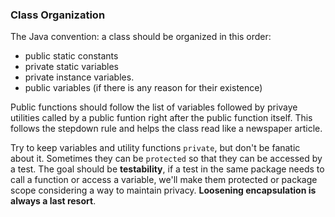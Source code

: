 ### Class Organization
The Java convention: a class should be organized in this order: 
- public static constants
- private static variables
- private instance variables. 
- public variables (if there is any reason for their existence)       
    
Public functions should follow the list of variables followed by privaye utilities called by a public funtion right after the public function itself. This follows the stepdown rule and helps the class read like a newspaper article.    

Try to keep variables and utility functions `private`, but don't be fanatic about it. Sometimes they can be `protected` so that they can be accessed by a test. The goal should be **testability**, if a test in the same package needs to call a function or access a variable, we'll make them protected or package scope considering a way to maintain privacy. **Loosening encapsulation is always a last resort**. 
